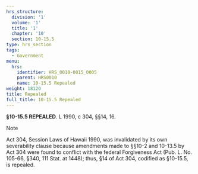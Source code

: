 ```yaml
---
hrs_structure:
  division: '1'
  volume: '1'
  title: '1'
  chapter: '10'
  section: 10-15.5
type: hrs_section
tags:
  - Government
menu:
  hrs:
    identifier: HRS_0010-0015_0005
    parent: HRS0010
    name: 10-15.5 Repealed
weight: 18120
title: Repealed
full_title: 10-15.5 Repealed
---
```

**§10-15.5 REPEALED**. L 1990, c 304, §§14, 16.

Note

Act 304, Session Laws of Hawaii 1990, was invalidated by its own severability clause because amendments made to §§10-2 and 10-13.5 by Act 304 were found to conflict with the federal Forgiveness Act (Pub. L. No. 105-66, §340, 111 Stat. at 1448); thus, §14 of Act 304, codified as §10-15.5, is repealed.